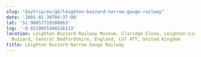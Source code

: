 ```yaml
---
slug: "daytrip/eu/gb/leighton-buzzard-narrow-gauge-railway"
date: '2001-01-30T04:37:00'
lat: '51.90857719180663'
lng: '-0.6519055366516113'
location: Leighton Buzzard Railway Museum, Claridge Close, Leighton-Linslade, Leighton
  Buzzard, Central Bedfordshire, England, LU7 4TT, United Kingdom
title: Leighton Buzzard Narrow Gauge Railway
---
```



